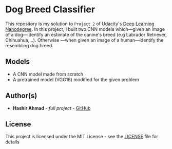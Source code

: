 # Dog Breed Classifier
This repository is my solution to `Project 2` of Udacity's [Deep Learning Nanodegree](https://www.udacity.com/course/deep-learning-nanodegree--nd101). In this project, I built two CNN models which&mdash;given an image of a dog&mdash;identify an estimate of the canine's breed (e.g Labrador Retriever, Chihuahua,...). Otherwise &mdash;when given an image of a human&mdash;identify the resembling dog breed.

## Models
* A CNN model made from scratch
* A pretrained model (VGG16) modified for the given problem

## Author(s)
* **Hashir Ahmad** - *full project* - [GitHub](https://github.com/hash-ir)

## License
This project is licensed under the MIT License - see the [LICENSE](https://github.com/hash-ir/Dog-Breed-Classifier/blob/master/LICENSE) file for details
